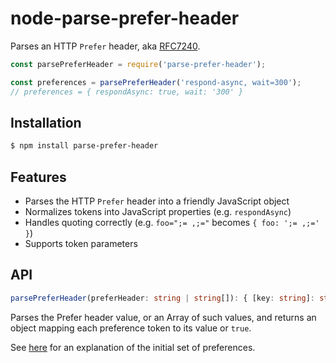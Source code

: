 # node-parse-prefer-header

Parses an HTTP `Prefer` header, aka
[RFC7240](https://tools.ietf.org/html/rfc7240).

```js
const parsePreferHeader = require('parse-prefer-header');

const preferences = parsePreferHeader('respond-async, wait=300');
// preferences = { respondAsync: true, wait: '300' }
```

## Installation

```sh
$ npm install parse-prefer-header
```

## Features

- Parses the HTTP `Prefer` header into a friendly JavaScript object
- Normalizes tokens into JavaScript properties (e.g. `respondAsync`)
- Handles quoting correctly (e.g. `foo=";= ,;="` becomes `{ foo: ';= ,;=' }`)
- Supports token parameters

## API

```typescript
parsePreferHeader(preferHeader: string | string[]): { [key: string]: string | boolean }
```

Parses the Prefer header value, or an Array of such values, and returns an
object mapping each preference token to its value or `true`.

See [here](https://tools.ietf.org/html/rfc7240#section-4) for an explanation of
the initial set of preferences.
